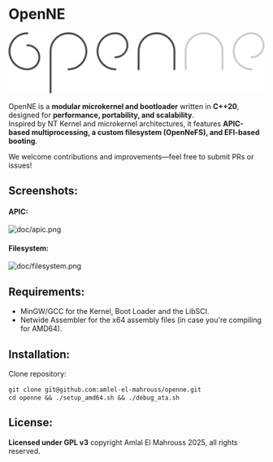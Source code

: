 <!-- Read Me of NeKernel -->

# OpenNE

![res/openne.png](res/openne.png)

OpenNE is a **modular microkernel and bootloader** written in **C++20**, designed for **performance, portability, and scalability**.  
Inspired by NT Kernel and microkernel architectures, it features **APIC-based multiprocessing, a custom filesystem (OpenNeFS), and EFI-based booting**.  

We welcome contributions and improvements—feel free to submit PRs or issues!

## Screenshots:

#### APIC:

![doc/apic.png](doc/apic.png)

#### Filesystem:

![doc/filesystem.png](doc/filesystem.png)

## Requirements:

- MinGW/GCC for the Kernel, Boot Loader and the LibSCI.
- Netwide Assembler for the x64 assembly files (in case you're compiling for AMD64).

## Installation:

Clone repository:

```
git clone git@github.com:amlel-el-mahrouss/openne.git
cd openne && ./setup_amd64.sh && ./debug_ata.sh
```

## License:

**Licensed under GPL v3** copyright Amlal El Mahrouss 2025, all rights reserved.
